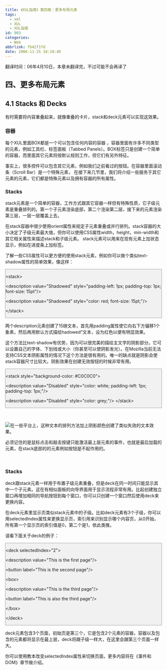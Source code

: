 ```yaml
---
title: 《XUL指南》第四章：更多布局元素
tags:
  - xml
  - XUL
  - XUL指南
id: 903
categories:
  - Web
abbrlink: fb42f1fd
date: 2006-11-25 18:18:48
---
```


翻译时间：06年4月10日，本章未翻译完，不过可能不会再译了

## <a style="border: medium none ; font-size: 24px; text-align: left;">四、更多布局元素</a>

## 4.1 Stacks 和 Decks

有时需要将内容重叠起来，就像重叠的卡片，stack和deck元素可以实现这效果。

### 容器

每个XUL里面BOX都是一个可以包含任何内容的容器 ，容器里面有许多不同类型的元素，例如工具栏、标签面板（Tabbed Panels）。BOX标签只是创建一个简单的容器，而里面其它元素将按默认规则工作，但它们有另外特征。 

事实上，很多控件可以包含其它元素，例如我们之前看过的按钮。在容器里面滚动条（Scroll Bar）是一个特殊元素， 在接下来几节里，我们将介绍一些服务于其它元素的元素，它们都是特殊元素以及拥有容器的所有属性。 

### Stacks

stack元素是一个简单的容器，工作方式跟其它容器一样但有特殊性质，它子级元素是重叠排列的。第一个子元素渲染底部，第二个渲染第二层，接下来的元素渲染第三层，一层一层覆盖上去。 

在stack容器中很少使用orient属性来规定子元素重叠或并行排列。stack容器的大小决定了子级元素最大值，但你可以使用CSS属性width，height，min-width和其它相关属性来描述stack和子级元素。 stack元素可以用来在现有元素上加状态显示，例如在进度条上加标签。 

了解一些CSS属性可以更方便的使用stack元素，例如你可以做个类似text-shadow属性的简单效果，像这样： 
<div style="border: 1px solid rgb(153, 153, 153); background-color: rgb(241, 241, 241);">

&lt;stack&gt;

&lt;description value=&quot;Shadowed&quot; style=&quot;padding-left: 1px; padding-top: 1px; font-size: 15pt&quot;/&gt;

&lt;description value=&quot;Shadowed&quot; style=&quot;color: red; font-size: 15pt;&quot;/&gt;

&lt;/stack&gt;
</div>

两个description元素创建了15磅文本，首先用padding属性使它向右下方偏移1个象素，然后再用默认方式描绘hadowed&rdquo;文本，设为红色以便有明显效果。

这个方法比text-shadow有优势，因为可以很完美的描绘主文字的阴影部分。它可以设置自己的字体、下划线或大小（你甚至可以使阴影发光）。在Mozilla当前无法支持CSS文本阴影属性的情况下这个方法是很有用的。唯一的缺点就是阴影会使stack容器尺寸比较大。阴影效果在创建无效按钮的时候非常有用。
<div style="border: 1px solid rgb(153, 153, 153); background-color: rgb(241, 241, 241);">

&lt;stack style=&quot;background-color: #C0C0C0&quot;&gt;

&lt;description value=&quot;Disabled&quot; style=&quot;color: white; padding-left: 1px; padding-top: 1px;&quot;/&gt;

&lt;description value=&quot;Disabled&quot; style=&quot;color: grey;&quot;/&gt;
&lt;/stack&gt;</div>

&nbsp;

![](/images/2006/11/25_12763.jpg)在一些平台上，这种文本的排列方法加上阴影颜色创建了类似失效的文本效果。

必须记住的是鼠标点击和敲击按键只能激活最上层元素的事件，也就是最后加载的元素，在stack底部的的元素例如按钮是不起作用的。

&nbsp;

### Stacks

deck跟stack元素一样用于布置子级元素重叠，但是deck在同一时间只能显示其中一个子元素。这在有相似面板的向导界面用于显示流程非常有用。比起创建独立窗口再增加相同的导航按钮到每个窗口，你可以只创建一个窗口然后使用deck来更换内容。

在deck元素里显示页类似stack元素中的子级。比如deck元素有3个子级，你可以用selectedIndex属性来更换显示页，索引用来识别显示哪个内容页，从0开始，所有第一个显示页的索引值是0，第二个是1，依此类推。

请看下面关于deck的例子：
<div style="border: 1px solid rgb(153, 153, 153); background-color: rgb(241, 241, 241);">

&lt;deck selectedIndex=&quot;2&quot;&gt;

&lt;description value=&quot;This is the first page&quot;/&gt;

&lt;button label=&quot;This is the second page&quot;/&gt;

&lt;box&gt;

&lt;description value=&quot;This is the third page&quot;/&gt;

&lt;button label=&quot;This is also the third page&quot;/&gt;

&lt;/box&gt;

&lt;/deck&gt;
</div>

deck元素包含3个页面，初始页是第三个，它是包含2个元素的容器，容器以及包含的元素都将显示在最上层，deck将跟子级一样大，在这里会跟第三个页面一样大。

你可以使用教本改变selectedIndex属性来切换页面，更多内容将在《事件和DOM》章节做介绍。

&nbsp;